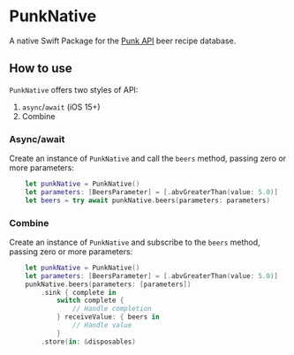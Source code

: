 # PunkNative

A native Swift Package for the [Punk API](https://punkapi.com) beer recipe database.

## How to use

`PunkNative` offers two styles of API:

1. `async`/`await` (iOS 15+)
1. Combine

### Async/await

Create an instance of `PunkNative` and call the `beers` method, passing zero or more parameters:

```swift
    let punkNative = PunkNative()
    let parameters: [BeersParameter] = [.abvGreaterThan(value: 5.0)]
    let beers = try await punkNative.beers(parameters: parameters)
```

### Combine

Create an instance of `PunkNative` and subscribe to the `beers` method, passing zero or more parameters:

```swift
    let punkNative = PunkNative()
    let parameters: [BeersParameter] = [.abvGreaterThan(value: 5.0)]
    punkNative.beers(parameters: [parameters])
        .sink { complete in
            switch complete {
                // Handle completion
            } receiveValue: { beers in
                // Handle value
            }
        .store(in: &disposables)
```
